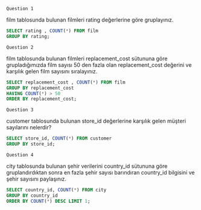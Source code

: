 ````Question 1````

film tablosunda bulunan filmleri rating değerlerine göre gruplayınız.
````sql
SELECT rating , COUNT(*) FROM film 
GROUP BY rating;

````
````Question 2````

film tablosunda bulunan filmleri replacement_cost sütununa göre grupladığımızda film sayısı 50 den fazla olan replacement_cost değerini ve karşılık gelen film sayısını sıralayınız.
````sql
SELECT replacement_cost , COUNT(*) FROM film 
GROUP BY replacement_cost
HAVING COUNT(*) > 50 
ORDER BY replacement_cost;
````
````Question 3````

customer tablosunda bulunan store_id değerlerine karşılık gelen müşteri sayılarını nelerdir?
````sql
SELECT store_id, COUNT(*) FROM customer
GROUP BY store_id;
````
````Question 4````

city tablosunda bulunan şehir verilerini country_id sütununa göre gruplandırdıktan sonra en fazla şehir sayısı barındıran country_id bilgisini ve şehir sayısını paylaşınız.
````sql
SELECT country_id, COUNT(*) FROM city
GROUP BY country_id
ORDER BY COUNT(*) DESC LIMIT 1;
````
